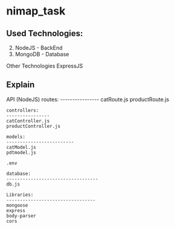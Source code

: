 # nimap_task

Used Technologies:
--------------------
2. NodeJS - BackEnd
3. MongoDB - Database

Other Technologies
ExpressJS


Explain
----------------

  API (NodeJS)
    routes:
    ----------------
    catRoute.js
    productRoute.js

    controllers:
    ----------------
    catController.js
    productController.js

    models:
    -------------------------
    catModel.js
    pdtmodel.js

    .env

    database:
    ----------------------------------
    db.js

    Libraries: 
    ---------------------------------
    mongoose
    express
    body-parser
    cors